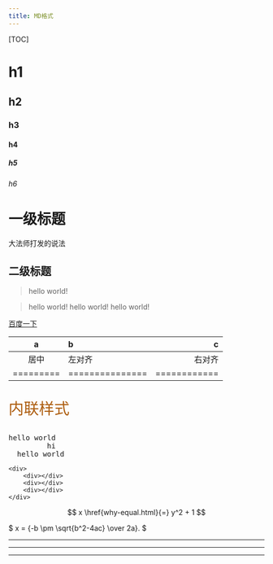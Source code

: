 ```yaml
---
title: MD格式
---
```

[TOC]
# h1
## h2
### h3
#### h4
##### h5
###### h6

一级标题
======================

大法师打发的说法


二级标题
---------------------

> hello world!

> hello world!
hello world!
hello world!  

[百度一下](https://www.baidu.com/)


|    a    |       b       |      c     |
|:-------:|:------------- | ----------:|
|   居中  |     左对齐    |   右对齐   |
|=========|===============|============|

<p style="color: #AD5D0F;font-size: 30px; font-family: '宋体';">内联样式</p>


<pre>
hello world 
         hi
  hello world 
</pre>

```
<div>   
    <div></div>
    <div></div>
    <div></div>
</div>
```
$$ x \href{why-equal.html}{=} y^2 + 1 $$

$ x = {-b \pm \sqrt{b^2-4ac} \over 2a}. $

***
---
* * *